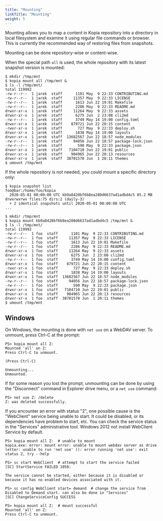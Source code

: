 ```yaml
---
title: "Mounting"
linkTitle: "Mounting"
weight: 5
---
```


Mounting allows you to map a content in Kopia repository into a directory in local filesystem and examine it using regular file commands or browser. This is currently the recommended way of restoring files from snapshots.

Mounting can be done repository-wise or content-wise.

When the special path `all` is used, the whole repository with its latest snapshot version is mounted:

```shell
$ mkdir /tmp/mnt
$ kopia mount all /tmp/mnt &
$ ls -l /tmp/mnt/
total 119992
-rw-r--r--  1 jarek  staff      1101 May  9 22:33 CONTRIBUTING.md
-rw-r--r--  1 jarek  staff     11357 May  9 22:33 LICENSE
-rw-r--r--  1 jarek  staff      1613 Jun 22 19:01 Makefile
-rw-r--r--  1 jarek  staff      2286 May  9 22:33 README.md
drwxr-xr-x  1 jarek  staff     11264 May  9 22:33 assets
drwxr-xr-x  1 jarek  staff      6275 Jun  2 23:08 cli2md
-rw-r--r--  1 jarek  staff      3749 May 14 19:00 config.toml
drwxr-xr-x  1 jarek  staff    879721 Jun 22 20:15 content
-rwxr-xr-x  1 jarek  staff       727 May  9 22:33 deploy.sh
drwxr-xr-x  1 jarek  staff      1838 May 14 19:00 layouts
drwxr-xr-x  1 jarek  staff  13682567 Jun 22 18:57 node_modules
-rw-r--r--  1 jarek  staff     94056 Jun 22 18:57 package-lock.json
-rw-r--r--  1 jarek  staff       590 May  9 22:33 package.json
drwxr-xr-x  1 jarek  staff   7104710 Jun 22 19:01 public
drwxr-xr-x  1 jarek  staff    904965 Jun 22 20:13 resources
drwxr-xr-x  1 jarek  staff  38701570 Jun  1 20:11 themes
$ umount /tmp/mnt
```

If the whole repository is not needed, you could mount a specific directory only:

```shell
$ kopia snapshot list
foo@bar:/home/foo/kopia
  2020-05-01 00:00:00 UTC kb9a8420bf6b8ea280d6637ad1adbd4c5 85.2 MB drwxrwxrwx files:75 dirs:2 (daily-3)
  + 2 identical snapshots until 2020-05-01 00:00:00 UTC
...

$ mkdir /tmp/mnt
$ kopia mount kb9a8420bf6b8ea280d6637ad1adbd4c5 /tmp/mnt &
$ ls -l /tmp/mnt/
total 119992
-rw-r--r--  1 foo  staff      1101 May  9 22:33 CONTRIBUTING.md
-rw-r--r--  1 foo  staff     11357 May  9 22:33 LICENSE
-rw-r--r--  1 foo  staff      1613 Jun 22 19:01 Makefile
-rw-r--r--  1 foo  staff      2286 May  9 22:33 README.md
drwxr-xr-x  1 foo  staff     11264 May  9 22:33 assets
drwxr-xr-x  1 foo  staff      6275 Jun  2 23:08 cli2md
-rw-r--r--  1 foo  staff      3749 May 14 19:00 config.toml
drwxr-xr-x  1 foo  staff    879721 Jun 22 20:15 content
-rwxr-xr-x  1 foo  staff       727 May  9 22:33 deploy.sh
drwxr-xr-x  1 foo  staff      1838 May 14 19:00 layouts
drwxr-xr-x  1 foo  staff  13682567 Jun 22 18:57 node_modules
-rw-r--r--  1 foo  staff     94056 Jun 22 18:57 package-lock.json
-rw-r--r--  1 foo  staff       590 May  9 22:33 package.json
drwxr-xr-x  1 foo  staff   7104710 Jun 22 19:01 public
drwxr-xr-x  1 foo  staff    904965 Jun 22 20:13 resources
drwxr-xr-x  1 foo  staff  38701570 Jun  1 20:11 themes
$ umount /tmp/mnt
```

## Windows

On Windows, the mounting is done with `net use` on a WebDAV server. To unmount, press Ctrl-C at the prompt:

```shell
PS> kopia mount all Z:
Mounted 'all' on Z:
Press Ctrl-C to unmount.

(Press Ctrl-C)

Unmounting...
Unmounted.
```

If for some reason you lost the prompt, unmounting can be done by using the "Disconnect" command in Explorer drive menu, or a `net use` command:

```shell
PS> net use Z: /delete
Z: was deleted successfully.
```

If you encounter an error with status "2", one possible cause is the "WebClient" service being unable to start. It could be disabled, or its dependencies have problem to start, etc. You can check the service status in the "Services" administrative tool. Windows 2012 not install WebClient Service by default.

```shell
PS> kopia mount all Z:  # unable to mount
kopia.exe: error: mount error: unable to mount webdav server as drive letter: unable to run 'net use' (): error running 'net use': exit status 2, try --help

PS> sc start WebClient  # attempt to start the service failed
[SC] StartService FAILED 1058:

The service cannot be started, either because it is disabled or because it has no enabled devices associated with it.

PS> sc config WebClient start= demand  # change the service from Disabled to Demand start. can also be done in "Services"
[SC] ChangeServiceConfig SUCCESS

PS> kopia mount all Z:  # mount successful
Mounted 'all' on Z:
Press Ctrl-C to unmount.
```
